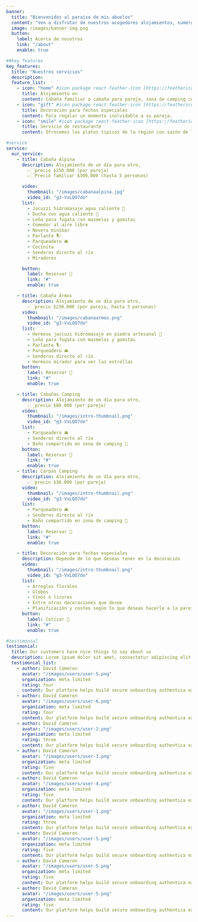 ```yaml
---
banner:
  title: "Bienvenidos al paraiso de mis abuelos"
  content: "Ven a disfrutar de nuestros acogedores alojamientos, sumérgete en la naturaleza, libera tu mente y comparte momentos especiales con tus seres queridos."
  image: /images/banner-img.png
  button:
    label: Acerca de nosotros
    link: "/about"
    enable: true

##key features
key_features:
  title: "Nuestros servicios"
  description:
  feature_list:
    - icon: "home" #icon package react-feather-icon [https://feathericons.com/]
      title: Alojamiento en
      content: Cabaña familiar o cabaña para pareja, zona de camping con preciosas minicabañas para pasar la noche en pareja, con espacio de aseo compartido.
    - icon: "gift" #icon package react-feather-icon [https://feathericons.com/]
      title: Decoración para fechas especiales
      content: Para regalar un momento inolvidable a su pareja.
    - icon: "smile" #icon package react-feather-icon [https://feathericons.com/]
      title: Servicio de restaurante
      content: Ofrecemos los platos tipicos de la región con sazón de la finca.

#service
service:
  our_service:
    - title: Cabaña Alpina
      description: Alojamiento de un día para otro,
        👉🏻precio $250.000 (por pareja)
        👉🏻Precio familiar $300.000 (hasta 5 personas)

      video:
        thumbnail: "/images/cabanaalpina.jpg"
        video_id: "g3-VxLQO7do"
      list:
        - Jacuzzi hidromasaje agua caliente 🛀
        - Ducha con agua caliente 🚿
        - Leña para fogata con masmelos y gomitas
        - Comedor al aire libre
        - Nevera minibar
        - Parlante 🎙️🎶
        - Parqueadero 🚘
        - Cocinita
        - Senderos directo al río
        - Miradores

      button:
        label: Reservar 📅
        link: "#"
        enable: true

    - title: Cabaña Ármos
      description: Alojamiento de un día para otro,
        👉🏻precio $230.000 (por pareja, hasta 3 personas)
      video:
        thumbnail: "/images/cabanaarmos.png"
        video_id: "g3-VxLQO7do"
      list:
        - Hermoso jaccuzi hidromasaje en piedra artesanal 🛀
        - Leña para fogata con masmelos y gomitas
        - Parlante 🎙️🎶
        - Parqueadero 🚘
        - Senderos directo al río
        - Hermoso mirador para ver las estrellas
      button:
        label: Reservar 📅
        link: "#"
        enable: true

    - title: Cabañas Camping
      description: Alojamiento de un día para otro,
        👉🏻precio $80.000 (por pareja)
      video:
        thumbnail: "/images/intro-thumbnail.png"
        video_id: "g3-VxLQO7do"
      list:
        - Parqueadero 🚘
        - Senderos directo al río
        - Baño compartido en zona de camping 🛀
      button:
        label: Reservar 📅
        link: "#"
        enable: true
    - title: Carpas Camping
      description: Alojamiento de un día para otro,
        👉🏻precio $30.000 (por pareja)
      video:
        thumbnail: "/images/intro-thumbnail.png"
        video_id: "g3-VxLQO7do"
      list:
        - Parqueadero 🚘
        - Senderos directo al río
        - Baño compartido en zona de camping 🛀
      button:
        label: Reservar 📅
        link: "#"
        enable: true

    - title: Decoración para fechas especiales
      description: Depende de lo que deseas tener en la decoración
      video:
        thumbnail: "/images/intro-thumbnail.png"
        video_id: "g3-VxLQO7do"
      list:
        - Arreglos florales
        - Globos
        - Vinos ó licores
        - Entre otras decoraciones que desee
        - Planificación y costeo según lo que deseas hacerle a la pareja
      button:
        label: Cotizar 📲
        link: "#"
        enable: true

#testimonial
testimonial:
  title: Our customers have nice things to say about us
  description: Lorem ipsum dolor sit amet, consectetur adipiscing elit. Morbi egestas Werat viverra id et aliquet. vulputate egestas sollicitudin.
  testimonial_list:
    - author: David Cameron
      avatar: "/images/users/user-5.png"
      organization: meta limited
      rating: four
      content: Our platform helps build secure onboarding authentica experiences & engage your users. We build .
    - author: David Cameron
      avatar: "/images/users/user-6.png"
      organization: meta limited
      rating: four
      content: Our platform helps build secure onboarding authentica experiences & engage your users. We build .
    - author: David Cameron
      avatar: "/images/users/user-2.png"
      organization: meta limited
      rating: three
      content: Our platform helps build secure onboarding authentica experiences & engage your users. We build .
    - author: David Cameron
      avatar: "/images/users/user-3.png"
      organization: meta limited
      rating: five
      content: Our platform helps build secure onboarding authentica experiences & engage your users. We build .
    - author: David Cameron
      avatar: "/images/users/user-4.png"
      organization: meta limited
      rating: five
      content: Our platform helps build secure onboarding authentica experiences & engage your users. We build .
    - author: David Cameron
      avatar: "/images/users/user-1.png"
      organization: meta limited
      rating: three
      content: Our platform helps build secure onboarding authentica experiences & engage your users. We build .
    - author: David Cameron
      avatar: "/images/users/user-5.png"
      organization: meta limited
      rating: five
      content: Our platform helps build secure onboarding authentica experiences & engage your users. We build .
    - author: David Cameron
      avatar: "/images/users/user-5.png"
      organization: meta limited
      rating: five
      content: Our platform helps build secure onboarding authentica experiences & engage your users. We build .
    - author: David Cameron
      avatar: "/images/users/user-5.png"
      organization: meta limited
      rating: five
      content: Our platform helps build secure onboarding authentica experiences & engage your users. We build .
---
```

